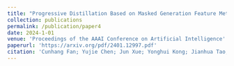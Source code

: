 ```yaml
---
title: "Progressive Distillation Based on Masked Generation Feature Method for Knowledge Graph Completion"
collection: publications
permalink: /publication/paper4
date: 2024-1-01
venue: 'Proceedings of the AAAI Conference on Artificial Intelligence'
paperurl: 'https://arxiv.org/pdf/2401.12997.pdf'
citation: 'Cunhang Fan; Yujie Chen; Jun Xue; Yonghui Kong; Jianhua Tao; Zhao Lv. Progressive Distillation Based on Masked Generation Feature Method for Knowledge Graph Completion. Proceedings of the AAAI Conference on Artificial Intelligence, 2024, 38(8), 8380-8388.'
---
```


